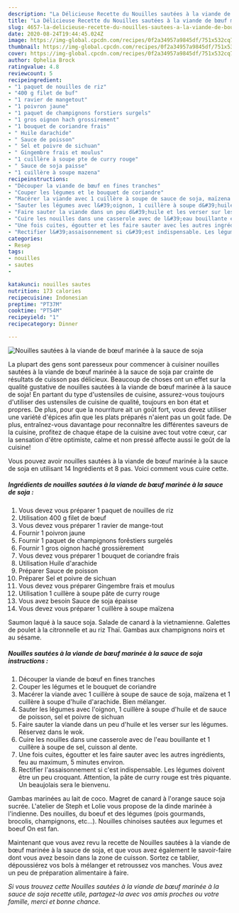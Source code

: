 ```yaml
---
description: "La Délicieuse Recette du Nouilles sautées à la viande de bœuf marinée à la sauce de soja"
title: "La Délicieuse Recette du Nouilles sautées à la viande de bœuf marinée à la sauce de soja"
slug: 4657-la-delicieuse-recette-du-nouilles-sautees-a-la-viande-de-bouf-marinee-a-la-sauce-de-soja
date: 2020-08-24T19:44:45.024Z
image: https://img-global.cpcdn.com/recipes/0f2a34957a9845df/751x532cq70/nouilles-sautees-a-la-viande-de-boeuf-marinee-a-la-sauce-de-soja-photo-principale-de-la-recette.jpg
thumbnail: https://img-global.cpcdn.com/recipes/0f2a34957a9845df/751x532cq70/nouilles-sautees-a-la-viande-de-boeuf-marinee-a-la-sauce-de-soja-photo-principale-de-la-recette.jpg
cover: https://img-global.cpcdn.com/recipes/0f2a34957a9845df/751x532cq70/nouilles-sautees-a-la-viande-de-boeuf-marinee-a-la-sauce-de-soja-photo-principale-de-la-recette.jpg
author: Ophelia Brock
ratingvalue: 4.8
reviewcount: 5
recipeingredient:
- "1 paquet de nouilles de riz"
- "400 g filet de buf"
- "1 ravier de mangetout"
- "1 poivron jaune"
- "1 paquet de champignons forstiers surgels"
- "1 gros oignon hach grossirement"
- "1 bouquet de coriandre frais"
- " Huile darachide"
- " Sauce de poisson"
- " Sel et poivre de sichuan"
- " Gingembre frais et moulus"
- "1 cuillère à soupe pte de curry rouge"
- " Sauce de soja paisse"
- "1 cuillère à soupe mazena"
recipeinstructions:
- "Découper la viande de bœuf en fines tranches"
- "Couper les légumes et le bouquet de coriandre"
- "Macérer la viande avec 1 cuillère à soupe de sauce de soja, maïzena et 1 cuillère à soupe d&#39;huile d&#39;arachide. Bien mélanger."
- "Sauter les légumes avec l&#39;oignon, 1 cuillère à soupe d&#39;huile et de sauce de poisson, sel et poivre de sichuan"
- "Faire sauter la viande dans un peu d&#39;huile et les verser sur les légumes. Réservez dans le wok."
- "Cuire les nouilles dans une casserole avec de l&#39;eau bouillante et 1 cuillère à soupe de sel, cuisson al dente."
- "Une fois cuites, égoutter et les faire sauter avec les autres ingrédients, feu au maximum, 5 minutes environ."
- "Rectifier l&#39;assaisonnement si c&#39;est indispensable. Les légumes doivent être un peu croquant. Attention, la pâte de curry rouge est très piquante. Un beaujolais sera le bienvenu."
categories:
- Resep
tags:
- nouilles
- sautes
- 

katakunci: nouilles sautes  
nutrition: 173 calories
recipecuisine: Indonesian
preptime: "PT37M"
cooktime: "PT54M"
recipeyield: "1"
recipecategory: Dinner

---
```



![Nouilles sautées à la viande de bœuf marinée à la sauce de soja](https://img-global.cpcdn.com/recipes/0f2a34957a9845df/751x532cq70/nouilles-sautees-a-la-viande-de-boeuf-marinee-a-la-sauce-de-soja-photo-principale-de-la-recette.jpg)

La plupart des gens sont paresseux pour commencer à cuisiner nouilles sautées à la viande de bœuf marinée à la sauce de soja par crainte de résultats de cuisson pas délicieux. Beaucoup de choses ont un effet sur la qualité gustative de nouilles sautées à la viande de bœuf marinée à la sauce de soja! En partant du type d'ustensiles de cuisine, assurez-vous toujours d'utiliser des ustensiles de cuisine de qualité, toujours en bon état et propres. De plus, pour que la nourriture ait un goût fort, vous devez utiliser une variété d'épices afin que les plats préparés n'aient pas un goût fade. De plus, entraînez-vous davantage pour reconnaître les différentes saveurs de la cuisine, profitez de chaque étape de la cuisine avec tout votre cœur, car la sensation d'être optimiste, calme et non pressé affecte aussi le goût de la cuisine!

<!--inarticleads1-->

Vous pouvez avoir nouilles sautées à la viande de bœuf marinée à la sauce de soja en utilisant 14 Ingrédients et 8 pas. Voici comment vous cuire cette.

##### Ingrédients de nouilles sautées à la viande de bœuf marinée à la sauce de soja :

1. Vous devez vous préparer 1 paquet de nouilles de riz
1. Utilisation 400 g filet de bœuf
1. Vous devez vous préparer 1 ravier de mange-tout
1. Fournir 1 poivron jaune
1. Fournir 1 paquet de champignons forêstiers surgelés
1. Fournir 1 gros oignon haché grossièrement
1. Vous devez vous préparer 1 bouquet de coriandre frais
1. Utilisation  Huile d&#39;arachide
1. Préparer  Sauce de poisson
1. Préparer  Sel et poivre de sichuan
1. Vous devez vous préparer  Gingembre frais et moulus
1. Utilisation 1 cuillère à soupe pâte de curry rouge
1. Vous avez besoin  Sauce de soja épaisse
1. Vous devez vous préparer 1 cuillère à soupe maïzena


Saumon laqué à la sauce soja. Salade de canard à la vietnamienne. Galettes de poulet à la citronnelle et au riz Thaï. Gambas aux champignons noirs et au sésame. 

<!--inarticleads2-->

##### Nouilles sautées à la viande de bœuf marinée à la sauce de soja instructions :

1. Découper la viande de bœuf en fines tranches
1. Couper les légumes et le bouquet de coriandre
1. Macérer la viande avec 1 cuillère à soupe de sauce de soja, maïzena et 1 cuillère à soupe d&#39;huile d&#39;arachide. Bien mélanger.
1. Sauter les légumes avec l&#39;oignon, 1 cuillère à soupe d&#39;huile et de sauce de poisson, sel et poivre de sichuan
1. Faire sauter la viande dans un peu d&#39;huile et les verser sur les légumes. Réservez dans le wok.
1. Cuire les nouilles dans une casserole avec de l&#39;eau bouillante et 1 cuillère à soupe de sel, cuisson al dente.
1. Une fois cuites, égoutter et les faire sauter avec les autres ingrédients, feu au maximum, 5 minutes environ.
1. Rectifier l&#39;assaisonnement si c&#39;est indispensable. Les légumes doivent être un peu croquant. Attention, la pâte de curry rouge est très piquante. Un beaujolais sera le bienvenu.


Gambas marinées au lait de coco. Magret de canard à l&#39;orange sauce soja sucrée. L&#39;atelier de Steph et Lolie vous propose de la dinde marinée à l&#39;indienne. Des nouilles, du boeuf et des légumes (pois gourmands, brocolis, champignons, etc…). Nouilles chinoises sautées aux legumes et boeuf On est fan. 

<!--inarticleads1-->

<p>
Maintenant que vous avez revu la recette de Nouilles sautées à la viande de bœuf marinée à la sauce de soja, et que vous avez également le savoir-faire dont vous avez besoin dans la zone de cuisson. Sortez ce tablier, dépoussiérez vos bols à mélanger et retroussez vos manches. Vous avez un peu de préparation alimentaire à faire.
</p>

<p>
<i>Si vous trouvez cette Nouilles sautées à la viande de bœuf marinée à la sauce de soja recette utile, partagez-la avec vos amis proches ou votre famille, merci et bonne chance.</i>
</p>
